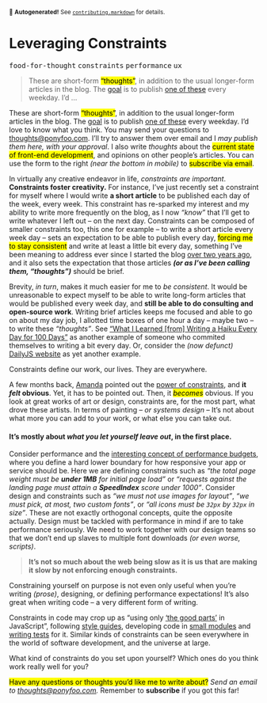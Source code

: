<sub>&#x1F6A8; <strong>Autogenerated!</strong> See <a href="https://github.com/ponyfoo/articles/tree/master/contributing.markdown"><code>contributing.markdown</code></a> for details.</sub>

<a href="https://ponyfoo.com/articles/leveraging-constraints"><div></div></a>

<h1>Leveraging Constraints</h1>

<p><kbd>food-for-thought</kbd> <kbd>constraints</kbd> <kbd>performance</kbd> <kbd>ux</kbd></p>

<blockquote><p>These are short-form <mark class="md-mark">&#x201C;thoughts&#x201D;</mark>, in addition to the usual longer-form articles in the blog. The <a href="https://ponyfoo.com/articles/food-for-thought-begins">goal</a> is to publish <a href="https://ponyfoo.com/articles/tagged/food-for-thought">one of these</a> every weekday. I&#x2019;d &#x2026;</p></blockquote>

<div><p>These are short-form <mark class="md-mark">&#x201C;thoughts&#x201D;</mark>, in addition to the usual longer-form articles in the blog. The <a href="https://ponyfoo.com/articles/food-for-thought-begins">goal</a> is to publish <a href="https://ponyfoo.com/articles/tagged/food-for-thought">one of these</a> every weekday. I&#x2019;d love to know what you think. You may send your questions to <a href="mailto:thoughts@ponyfoo.com">thoughts@ponyfoo.com</a>. I&#x2019;ll try to answer them over email and I <em>may publish them here, with your approval</em>. I also write <em>thoughts</em> about the <mark class="md-mark">current state of front-end development</mark>, and opinions on other people&#x2019;s articles. You can use the form to the right <em>(near the bottom in mobile)</em> to <mark class="md-mark">subscribe via email</mark>.</p></div>

<div></div>

<div><p>In virtually any creative endeavor in life, <em>constraints are important</em>. <strong>Constraints foster creativity.</strong> For instance, I&#x2019;ve just recently set a constraint for myself where I would write <strong>a short article</strong> to be published each day of the week, every week. This constraint has re-sparked my interest and my ability to write more frequently on the blog, as I now <em>&#x201C;know&#x201D;</em> that I&#x2019;ll get to write whatever I left out &#x2013; on the next day. Constraints can be composed of smaller constraints too, this one for example &#x2013; to write a short article every week day &#x2013; sets an expectation to be able to publish every day, <mark class="md-mark">forcing me to stay consistent</mark> and write at least a little bit every day, something I&#x2019;ve been meaning to address ever since I started the blog <a href="https://ponyfoo.com/articles/pony-foo-begins">over two years ago</a>, and it also sets the expectation that those articles <em><strong>(or as I&#x2019;ve been calling them, &#x201C;thoughts&#x201D;)</strong></em> should be brief.</p> <p>Brevity, <em>in turn</em>, makes it much easier for me to <em>be consistent</em>. It would be unreasonable to expect myself to be able to write long-form articles that would be published every week day, and <strong>still be able to do consulting and open-source work</strong>. Writing brief articles keeps me focused and able to go on about my day job, I allotted time boxes of one hour a day &#x2013; maybe two &#x2013; to write these <em>&#x201C;thoughts&#x201D;</em>. See <a href="https://medium.com/the-lighthouse/what-i-learned-writing-a-haiku-every-day-for-100-days-ad23865ef760" target="_blank">&#x201C;What I Learned [from] Writing a Haiku Every Day for 100 Days&#x201D;</a> as another example of someone who commited themselves to writing a bit every day. Or, consider the <em>(now defunct)</em> <a href="http://dailyjs.com/" target="_blank">DailyJS website</a> as yet another example.</p> <p>Constraints define our work, our lives. They are everywhere.</p></div>

<div><p>A few months back, <a href="https://twitter.com/amandaglosson" target="_blank" aria-label="@amandaglosson on Twitter">Amanda</a> pointed out the <a href="https://www.youtube.com/watch?v=bKkYcetGWjA" target="_blank" aria-label="Constraints are not Compromises &#x2014; talk by @amandaglosson at JSFest Oakland">power of constraints</a>, and <strong>it <em>felt</em> obvious</strong>. Yet, it has to be pointed out. Then, it <mark class="md-mark"><em>becomes</em></mark> obvious. If you look at great works of art or design, constraints are, for the most part, what drove these artists. In terms of painting &#x2013; <em>or systems design</em> &#x2013; It&#x2019;s not about what more you can add to your work, or what else you can take out.</p> <h4 id="it-s-mostly-about-what-you-let-yourself-leave-out-in-the-first-place">It&#x2019;s mostly about <em>what you let yourself leave out</em>, in the first place.</h4> <p>Consider performance and the <a href="https://ponyfoo.com/articles/measure-optimize-automate" aria-label="Measure, Optimize, Automate on Pony Foo">interesting concept of performance budgets</a>, where you define a hard lower boundary for how responsive your app or service should be. Here we are defining constraints such as <em>&#x201C;the total page weight must be <strong>under 1MB</strong> for initial page load&#x201D;</em> or <em>&#x201C;requests against the landing page must attain a <strong>SpeedIndex</strong> score under 1000&#x201D;</em>. Consider design and constraints such as <em>&#x201C;we must not use images for layout&#x201D;</em>, <em>&#x201C;we must pick, at most, two custom fonts&#x201D;</em>, or <em>&#x201C;all icons must be <code class="md-code md-code-inline">32px</code> by <code class="md-code md-code-inline">32px</code> in size&#x201D;</em>. These are not exactly orthogonal concepts, quite the opposite actually. Design must be tackled with performance in mind if are to take performance seriously. We need to work together with our design teams so that we don&#x2019;t end up slaves to multiple font downloads <em>(or even worse, scripts)</em>.</p> <blockquote> <p><strong>It&#x2019;s not so much about the web being slow as it is us that are making it slow by not enforcing enough constraints.</strong></p> </blockquote> <p>Constraining yourself on purpose is not even only useful when you&#x2019;re writing <em>(prose)</em>, designing, or defining performance expectations! It&#x2019;s also great when writing code &#x2013; a very different form of writing.</p> <p>Constraints in code may crop up as &#x201C;using only <a href="http://www.amazon.com/JavaScript-Good-Parts-Douglas-Crockford/dp/0596517742/" target="_blank" aria-label="JavaScript: The Good Parts">&#x2018;the good parts&#x2019;</a> in JavaScript&#x201D;, following <a href="https://github.com/bevacqua/js" target="_blank" aria-label="bevacqua/js on GitHub">style guides</a>, developing code in <a href="https://ponyfoo.com/articles/great-web-module-compendium" aria-label="The Great Web Module Compendium on Pony Foo">small modules</a> and <a href="https://ponyfoo.com/articles/testing-javascript-modules-with-tape" aria-label="Testing JavaScript Modules with Tape">writing tests</a> for it. Similar kinds of constraints can be seen everywhere in the world of software development, and the universe at large.</p> <p>What kind of constraints do you set upon yourself? Which ones do you think work really well for you?</p> <p><mark class="md-mark">Have any questions or thoughts you&#x2019;d like me to write about?</mark> <em>Send an email to <a href="mailto:thoughts@ponyfoo.com" aria-label="Send me your questions and feedback!">thoughts@ponyfoo.com</a>.</em> Remember to <strong>subscribe</strong> if you got this far!</p></div>
